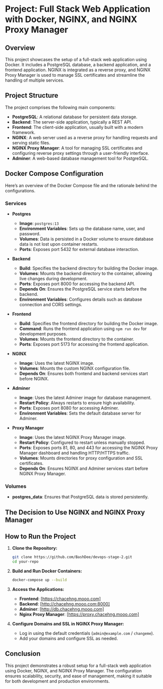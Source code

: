 # Project: Full Stack Web Application with Docker, NGINX, and NGINX Proxy Manager

## Overview
This project showcases the setup of a full-stack web application using Docker. It includes a PostgreSQL database, a backend application, and a frontend application. NGINX is integrated as a reverse proxy, and NGINX Proxy Manager is used to manage SSL certificates and streamline the handling of multiple services.

## Project Structure
The project comprises the following main components:

- **PostgreSQL**: A relational database for persistent data storage.
- **Backend**: The server-side application, typically a REST API.
- **Frontend**: The client-side application, usually built with a modern framework.
- **NGINX**: A web server used as a reverse proxy for handling requests and serving static files.
- **NGINX Proxy Manager**: A tool for managing SSL certificates and configuring reverse proxy settings through a user-friendly interface.
- **Adminer**: A web-based database management tool for PostgreSQL.

## Docker Compose Configuration
Here’s an overview of the Docker Compose file and the rationale behind the configurations.

### Services

- **Postgres**
  - **Image**: `postgres:13`
  - **Environment Variables**: Sets up the database name, user, and password.
  - **Volumes**: Data is persisted in a Docker volume to ensure database data is not lost upon container restarts.
  - **Ports**: Exposes port 5432 for external database interaction.

- **Backend**
  - **Build**: Specifies the backend directory for building the Docker image.
  - **Volumes**: Mounts the backend directory to the container, allowing live changes during development.
  - **Ports**: Exposes port 8000 for accessing the backend API.
  - **Depends On**: Ensures the PostgreSQL service starts before the backend.
  - **Environment Variables**: Configures details such as database connection and CORS settings.

- **Frontend**
  - **Build**: Specifies the frontend directory for building the Docker image.
  - **Command**: Runs the frontend application using `npm run dev` for development purposes.
  - **Volumes**: Mounts the frontend directory to the container.
  - **Ports**: Exposes port 5173 for accessing the frontend application.

- **NGINX**
  - **Image**: Uses the latest NGINX image.
  - **Volumes**: Mounts the custom NGINX configuration file.
  - **Depends On**: Ensures both frontend and backend services start before NGINX.

- **Adminer**
  - **Image**: Uses the latest Adminer image for database management.
  - **Restart Policy**: Always restarts to ensure high availability.
  - **Ports**: Exposes port 8080 for accessing Adminer.
  - **Environment Variables**: Sets the default database server for Adminer.

- **Proxy Manager**
  - **Image**: Uses the latest NGINX Proxy Manager image.
  - **Restart Policy**: Configured to restart unless manually stopped.
  - **Ports**: Exposes ports 81, 80, and 443 for accessing the NGINX Proxy Manager dashboard and handling HTTP/HTTPS traffic.
  - **Volumes**: Mounts directories for proxy configuration and SSL certificates.
  - **Depends On**: Ensures NGINX and Adminer services start before NGINX Proxy Manager.

### Volumes
- **postgres_data**: Ensures that PostgreSQL data is stored persistently.

## The Decision to Use NGINX and NGINX Proxy Manager

## How to Run the Project

1. **Clone the Repository:**

   ```bash
   git clone https://github.com/BashDee/devops-stage-2.git
   cd your-repo
   ```

2. **Build and Run Docker Containers:**

   ```bash
   docker-compose up --build
   ```

3. **Access the Applications:**

   - **Frontend**: [https://chacehng.mooo.com]
   - **Backend**: [http://chacehng.mooo.com:8000]
   - **Adminer**: [http://db.chacehng.mooo.com]
   - **Nginx Proxy Manager**: [https://proxy.chacehng.mooo.com]

4. **Configure Domains and SSL in NGINX Proxy Manager:**
   - Log in using the default credentials (`admin@example.com` / `changeme`).
   - Add your domains and configure SSL as needed.

## Conclusion
This project demonstrates a robust setup for a full-stack web application using Docker, NGINX, and NGINX Proxy Manager. The configuration ensures scalability, security, and ease of management, making it suitable for both development and production environments.